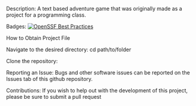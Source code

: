 
Description: A text based adventure game that was originally made as a project for a programming class.

Badges: [![OpenSSF Best Practices](https://www.bestpractices.dev/projects/10310/badge)](https://www.bestpractices.dev/projects/10310)

How to Obtain Project File

Navigate to the desired directory:
cd path/to/folder

Clone the repository:


Reporting an Issue: Bugs and other software issues can be reported on the Issues tab of this github repository.

Contributions: If you wish to help out with the development of this project, please be sure to submit a pull request
